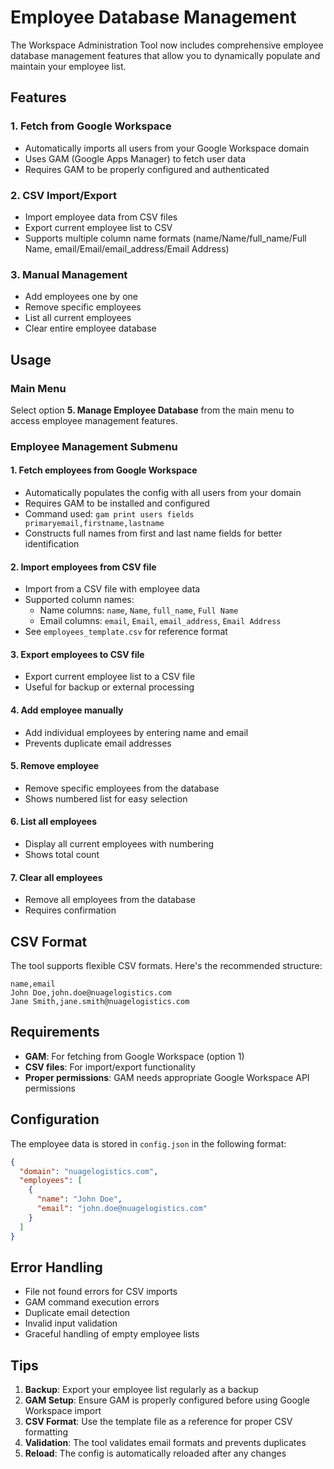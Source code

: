 # Employee Database Management

The Workspace Administration Tool now includes comprehensive employee database management features that allow you to dynamically populate and maintain your employee list.

## Features

### 1. Fetch from Google Workspace
- Automatically imports all users from your Google Workspace domain
- Uses GAM (Google Apps Manager) to fetch user data
- Requires GAM to be properly configured and authenticated

### 2. CSV Import/Export
- Import employee data from CSV files
- Export current employee list to CSV
- Supports multiple column name formats (name/Name/full_name/Full Name, email/Email/email_address/Email Address)

### 3. Manual Management
- Add employees one by one
- Remove specific employees
- List all current employees
- Clear entire employee database

## Usage

### Main Menu
Select option **5. Manage Employee Database** from the main menu to access employee management features.

### Employee Management Submenu

#### 1. Fetch employees from Google Workspace
- Automatically populates the config with all users from your domain
- Requires GAM to be installed and configured
- Command used: `gam print users fields primaryemail,firstname,lastname`
- Constructs full names from first and last name fields for better identification

#### 2. Import employees from CSV file
- Import from a CSV file with employee data
- Supported column names:
  - Name columns: `name`, `Name`, `full_name`, `Full Name`
  - Email columns: `email`, `Email`, `email_address`, `Email Address`
- See `employees_template.csv` for reference format

#### 3. Export employees to CSV file
- Export current employee list to a CSV file
- Useful for backup or external processing

#### 4. Add employee manually
- Add individual employees by entering name and email
- Prevents duplicate email addresses

#### 5. Remove employee
- Remove specific employees from the database
- Shows numbered list for easy selection

#### 6. List all employees
- Display all current employees with numbering
- Shows total count

#### 7. Clear all employees
- Remove all employees from the database
- Requires confirmation

## CSV Format

The tool supports flexible CSV formats. Here's the recommended structure:

```csv
name,email
John Doe,john.doe@nuagelogistics.com
Jane Smith,jane.smith@nuagelogistics.com
```

## Requirements

- **GAM**: For fetching from Google Workspace (option 1)
- **CSV files**: For import/export functionality
- **Proper permissions**: GAM needs appropriate Google Workspace API permissions

## Configuration

The employee data is stored in `config.json` in the following format:

```json
{
  "domain": "nuagelogistics.com",
  "employees": [
    {
      "name": "John Doe",
      "email": "john.doe@nuagelogistics.com"
    }
  ]
}
```

## Error Handling

- File not found errors for CSV imports
- GAM command execution errors
- Duplicate email detection
- Invalid input validation
- Graceful handling of empty employee lists

## Tips

1. **Backup**: Export your employee list regularly as a backup
2. **GAM Setup**: Ensure GAM is properly configured before using Google Workspace import
3. **CSV Format**: Use the template file as a reference for proper CSV formatting
4. **Validation**: The tool validates email formats and prevents duplicates
5. **Reload**: The config is automatically reloaded after any changes 